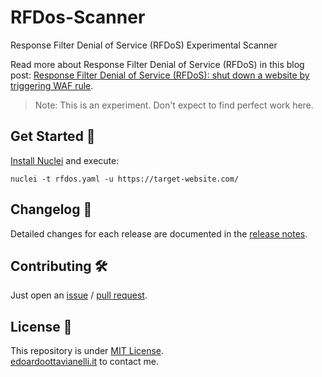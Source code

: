 # RFDos-Scanner

Response Filter Denial of Service (RFDoS) Experimental Scanner

Read more about Response Filter Denial of Service (RFDoS) in this blog post: [Response Filter Denial of Service (RFDoS): shut down a website by triggering WAF rule](https://blog.sicuranext.com/response-filter-denial-of-service-a-new-way-to-shutdown-a-website/).

> Note:
This is an experiment. Don't expect to find perfect work here.

Get Started 🎉
----------

[Install Nuclei](https://github.com/projectdiscovery/nuclei?tab=readme-ov-file#install-nuclei) and execute:

```console
nuclei -t rfdos.yaml -u https://target-website.com/
```

Changelog 📌
-------

Detailed changes for each release are documented in the [release notes](https://github.com/edoardottt/RFDos-Scanner/releases).

Contributing 🛠
-------

Just open an [issue](https://github.com/edoardottt/RFDos-Scanner/issues) / [pull request](https://github.com/edoardottt/RFDos-Scanner/pulls).

License 📝
-------

This repository is under [MIT License](https://github.com/edoardottt/RFDos-Scanner/blob/main/LICENSE).  
[edoardoottavianelli.it](https://www.edoardoottavianelli.it) to contact me.
